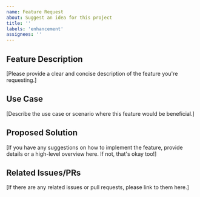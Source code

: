 ```yaml
---
name: Feature Request
about: Suggest an idea for this project
title: ''
labels: 'enhancement'
assignees: ''
---
```


## Feature Description

[Please provide a clear and concise description of the feature you're requesting.]

## Use Case

[Describe the use case or scenario where this feature would be beneficial.]

## Proposed Solution

[If you have any suggestions on how to implement the feature, provide details or a high-level overview here. If not, that's okay too!]

## Related Issues/PRs

[If there are any related issues or pull requests, please link to them here.]